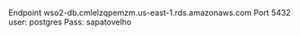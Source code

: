 
Endpoint wso2-db.cmlelzqpemzm.us-east-1.rds.amazonaws.com
Port 5432
user: postgres
Pass: sapatovelho

